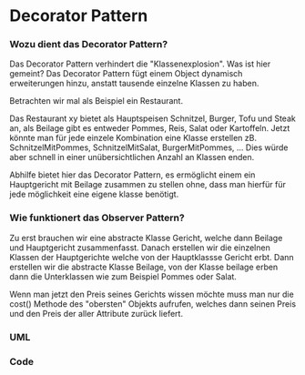 # Decorator Pattern

### Wozu dient das Decorator Pattern?

Das Decorator Pattern verhindert die "Klassenexplosion". Was ist 
hier gemeint? Das Decorator Pattern fügt einem Object dynamisch 
erweiterungen hinzu, anstatt tausende einzelne Klassen zu haben.

Betrachten wir mal als Beispiel ein Restaurant.

Das Restaurant xy bietet als Hauptspeisen Schnitzel, Burger, Tofu 
und Steak an, als Beilage gibt es entweder Pommes, Reis, Salat oder
Kartoffeln. Jetzt könnte man für jede einzele Kombination eine Klasse
erstellen zB. SchnitzelMitPommes, SchnitzelMitSalat, BurgerMitPommes, ...
Dies würde aber schnell in einer unübersichtlichen Anzahl an Klassen enden.

Abhilfe bietet hier das Decorator Pattern, es ermöglicht einem ein
Hauptgericht mit Beilage zusammen zu stellen ohne, dass man hierfür
für jede möglichkeit eine eigene klasse benötigt.



### Wie funktionert das Observer Pattern?

Zu erst brauchen wir eine abstracte Klasse Gericht, welche dann Beilage
und Hauptgericht zusammenfasst. Danach erstellen wir die einzelnen Klassen 
der Hauptgerichte welche von der Hauptklassse Gericht erbt. Dann erstellen
wir die abstracte Klasse Beilage, von der Klasse beilage erben dann die
Unterklassen wie zum Beispiel Pommes oder Salat.

Wenn man jetzt den Preis seines Gerichts wissen möchte muss man nur die
cost() Methode des "obersten" Objekts aufrufen, welches dann seinen Preis
und den Preis der aller Attribute zurück liefert.

### UML

### Code